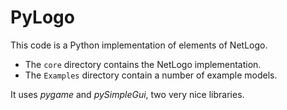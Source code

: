 # PyLogo

This code is a Python implementation of elements of NetLogo.

* The `core` directory contains the NetLogo implementation.
* The `Examples` directory contain a number of example models.

It uses _pygame_ and _pySimpleGui_, two very nice libraries.
